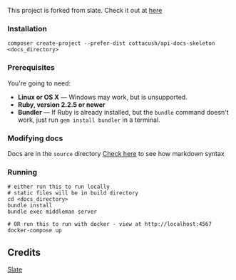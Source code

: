 This project is forked from slate. Check it out at [here](https://github.com/lord/slate)

### Installation
`composer create-project --prefer-dist cottacush/api-docs-skeleton <docs_directory>`


### Prerequisites
You're going to need:
 - **Linux or OS X** — Windows may work, but is unsupported.
 - **Ruby, version 2.2.5 or newer**
 - **Bundler** — If Ruby is already installed, but the `bundle` command doesn't work, just run `gem install bundler` in a terminal.


### Modifying docs
Docs are in the `source` directory
[Check here](https://github.com/lord/slate/wiki/Markdown-Syntax) to see how markdown syntax


### Running

```shell
# either run this to run locally 
# static files will be in build directory
cd <docs_directory>
bundle install
bundle exec middleman server

# OR run this to run with docker - view at http://localhost:4567
docker-compose up
```

Credits
--------
[Slate](https://github.com/lord/slate)